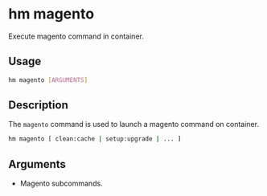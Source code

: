 # hm magento

Execute magento command in container.

## Usage

```bash
hm magento [ARGUMENTS]
```

## Description

The `magento` command is used to launch a magento command on container.

```bash
hm magento [ clean:cache | setup:upgrade | ... ]
```

## Arguments
- Magento subcommands.